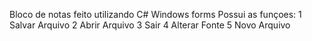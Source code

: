 Bloco de notas feito utilizando C# Windows forms
Possui as funçoes:
1 Salvar Arquivo
2 Abrir Arquivo
3 Sair
4 Alterar Fonte
5 Novo Arquivo
